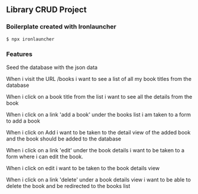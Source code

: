 ## Library CRUD Project

### Boilerplate created with Ironlauncher
```bash
$ npx ironlauncher
```

### Features

Seed the database with the json data

When i visit the URL /books i want to see a list of all my book titles from the database

When i click on a book title from the list i want to see all the details from the book

When i click on a link 'add a book' under the books list i am taken to a form to add a book

When i click on Add i want to be taken to the detail view of the added book and the book should be added to the database

When i click on a link 'edit' under the book details i want to be taken to a form where i can edit the book.

When i click on edit i want to be taken to the book details view

When i click on a link 'delete' under a book details view i want to be able to delete the book and be redirected to the books list